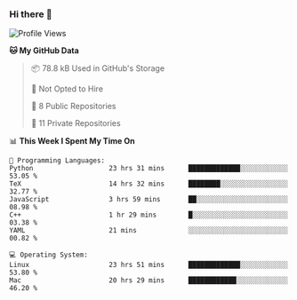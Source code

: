 ### Hi there 👋

<!--
**huayuan4396/huayuan4396** is a ✨ _special_ ✨ repository because its `README.md` (this file) appears on your GitHub profile.

Here are some ideas to get you started:

- 🔭 I’m currently working on ...
- 🌱 I’m currently learning ...
- 👯 I’m looking to collaborate on ...
- 🤔 I’m looking for help with ...
- 💬 Ask me about ...
- 📫 How to reach me: ...
- 😄 Pronouns: ...
- ⚡ Fun fact: ...
-->

<!--START_SECTION:waka-->
![Profile Views](http://img.shields.io/badge/Profile%20Views-1-blue)

**🐱 My GitHub Data** 

> 📦 78.8 kB Used in GitHub's Storage 
 > 
> 🚫 Not Opted to Hire
 > 
> 📜 8 Public Repositories 
 > 
> 🔑 11 Private Repositories 
 > 
📊 **This Week I Spent My Time On** 

```text
💬 Programming Languages: 
Python                   23 hrs 31 mins      █████████████░░░░░░░░░░░░   53.05 % 
TeX                      14 hrs 32 mins      ████████░░░░░░░░░░░░░░░░░   32.77 % 
JavaScript               3 hrs 59 mins       ██░░░░░░░░░░░░░░░░░░░░░░░   08.98 % 
C++                      1 hr 29 mins        █░░░░░░░░░░░░░░░░░░░░░░░░   03.38 % 
YAML                     21 mins             ░░░░░░░░░░░░░░░░░░░░░░░░░   00.82 % 

💻 Operating System: 
Linux                    23 hrs 51 mins      █████████████░░░░░░░░░░░░   53.80 % 
Mac                      20 hrs 29 mins      ████████████░░░░░░░░░░░░░   46.20 % 
```


<!--END_SECTION:waka-->
